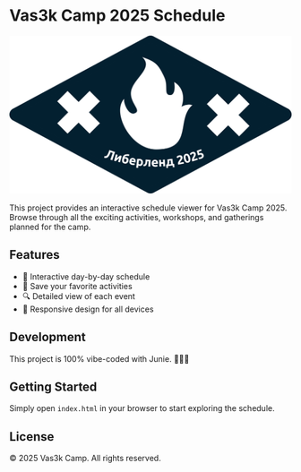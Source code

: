 # Vas3k Camp 2025 Schedule

![Vas3k Camp Logo](images/logo-diamond.svg)

This project provides an interactive schedule viewer for Vas3k Camp 2025. Browse through all the exciting activities, workshops, and gatherings planned for the camp.

## Features

- 📅 Interactive day-by-day schedule
- 🔖 Save your favorite activities
- 🔍 Detailed view of each event
- 📱 Responsive design for all devices

## Development

This project is 100% vibe-coded with Junie. 🤖🤖🤖

## Getting Started

Simply open `index.html` in your browser to start exploring the schedule.

## License

© 2025 Vas3k Camp. All rights reserved.